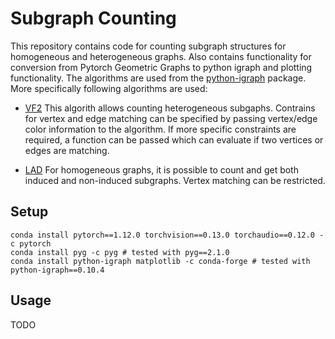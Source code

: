 # Subgraph Counting
This repository contains code for counting subgraph structures for homogeneous and heterogeneous graphs. Also contains functionality for conversion from Pytorch Geometric Graphs to python igraph and plotting functionality. The algorithms are used from the [python-igraph](https://python.igraph.org/en/stable/) package. More specifically following algorithms are used:
* [VF2](https://python.igraph.org/en/0.10.2/api/igraph.GraphBase.html#get_subisomorphisms_vf2)
This algorith allows counting heterogeneous subgaphs. Contrains for vertex and edge matching can be specified by passing vertex/edge color information to the algorithm. If more specific constraints are required, a function can be passed which can evaluate if two vertices or edges are matching.

* [LAD](https://python.igraph.org/en/0.10.2/api/igraph.GraphBase.html#get_subisomorphisms_lad)
For homogeneous graphs, it is possible to count and get both induced and non-induced subgraphs. Vertex matching can be restricted.

## Setup
```
conda install pytorch==1.12.0 torchvision==0.13.0 torchaudio==0.12.0 -c pytorch
conda install pyg -c pyg # tested with pyg==2.1.0
conda install python-igraph matplotlib -c conda-forge # tested with python-igraph==0.10.4
```

## Usage
TODO
